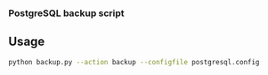 ### PostgreSQL backup script


## Usage

```sh
python backup.py --action backup --configfile postgresql.config
```